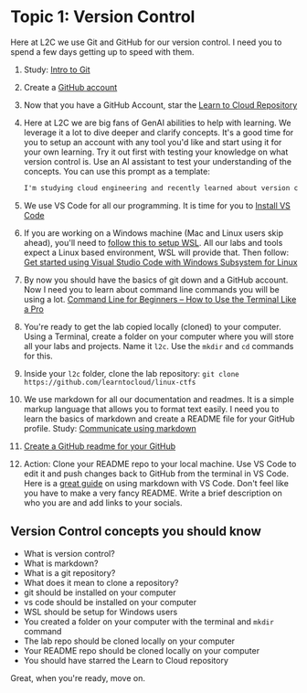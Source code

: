 # Topic 1: Version Control

Here at L2C we use Git and GitHub for our version control. I need you to spend a few days getting up to speed with them.

1. Study: [Intro to Git](https://learn.microsoft.com/training/modules/intro-to-git/)
2. Create a [GitHub account](https://docs.github.com/get-started/start-your-journey/creating-an-account-on-github)
3. Now that you have a GitHub Account, star the [Learn to Cloud Repository](https://github.com/learntocloud/learn-to-cloud)
4. Here at L2C we are big fans of GenAI abilities to help with learning. We leverage it a lot to dive deeper and clarify concepts. It's a good time for you to setup an account with any tool you'd like and start using it for your own learning. Try it out first with testing your knowledge on what version control is. Use an AI assistant to test your understanding of the concepts. You can use this prompt as a template:

    ``` txt
    I'm studying cloud engineering and recently learned about version control. I will provide you an explanation about it and please ask me any questions if my explanation is not clear. I want to make sure I really understand this concept so please do not correct me, simple ask questions until I get the explanation right. Here is my explanation: version control is 
    ```

5. We use VS Code for all our programming. It is time for you to [Install VS Code](https://code.visualstudio.com/)
6. If you are working on a Windows machine (Mac and Linux users skip ahead), you'll need to [follow this to setup WSL](https://learn.microsoft.com/windows/wsl/install). All our labs and tools expect a Linux based environment, WSL will provide that. Then follow: [Get started using Visual Studio Code with Windows Subsystem for Linux](https://learn.microsoft.com/en-us/windows/wsl/tutorials/wsl-vscode)
7. By now you should have the basics of git down and a GitHub account. Now I need you to learn about command line commands you will be using a lot. [Command Line for Beginners – How to Use the Terminal Like a Pro](https://www.freecodecamp.org/news/command-line-for-beginners/#heading-most-common-and-useful-commands-to-use)
8. You're ready to get the lab copied locally (cloned) to your computer. Using a Terminal, create a folder on your computer where you will store all your labs and projects. Name it `l2c`. Use the `mkdir` and `cd` commands for this.
9. Inside your `l2c` folder, clone the lab repository: `git clone https://github.com/learntocloud/linux-ctfs`
10. We use markdown for all our documentation and readmes. It is a simple markup language that allows you to format text easily. I need you to learn the basics of markdown and create a README file for your GitHub profile. Study: [Communicate using markdown](https://learn.microsoft.com/en-us/training/modules/communicate-using-markdown/)
11. [Create a GitHub readme for your GitHub](https://docs.github.com/en/account-and-profile/setting-up-and-managing-your-github-profile/customizing-your-profile/managing-your-profile-readme#adding-a-profile-readme)
12. Action: Clone your README repo to your local machine. Use VS Code to edit it and push changes back to GitHub from the terminal in VS Code.
Here is a [great guide](https://www.freecodecamp.org/news/how-to-use-markdown-in-vscode/) on using markdown with VS Code. Don't feel like you have to make a very fancy README. Write a brief description on who you are and add links to your socials.

## Version Control concepts you should know

- What is version control?
- What is markdown?
- What is a git repository?
- What does it mean to clone a repository?
- git should be installed on your computer
- vs code should be installed on your computer
- WSL should be setup for Windows users
- You created a folder on your computer with the terminal and `mkdir` command
- The lab repo should be cloned locally on your computer
- Your README repo should be cloned locally on your computer
- You should have starred the Learn to Cloud repository

Great, when you're ready, move on.
